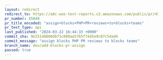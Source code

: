 ```yaml
---
layout: redirect
redirect_to: https://a8c-woo-test-reports.s3.amazonaws.com/public/pr/45849/api/index.html
pr_number: 45849
pr_title_encoded: "assign+blocks+PHP+PR+reviews+to+blocks+teams"
pr_test_type: api
last_published: "2024-03-22 16:44:33 +0000"
commit_sha: 9e25148860dbf3c089ae5765f7445e9c87c54ad4
commit_message: "assign blocks PHP PR reviews to blocks teams"
branch_name: dev/add-blocks-pr-assign
passed: true
---
```

